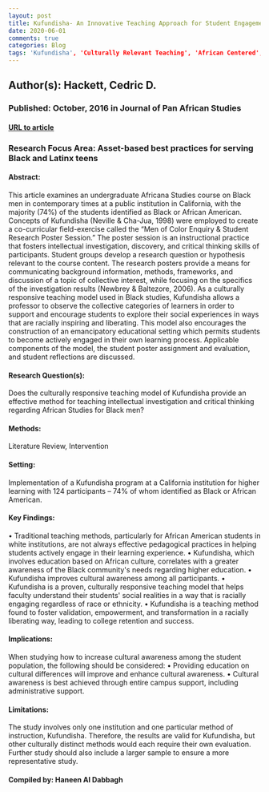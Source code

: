 ```yaml
---
layout: post
title: Kufundisha- An Innovative Teaching Approach for Student Engagement and Experiential Learning
date: 2020-06-01
comments: true
categories: Blog
tags: 'Kufundisha', 'Culturally Relevant Teaching', 'African Centered', 'Black Studies Pedagogy.'
---
```


## Author(s): Hackett, Cedric D.

### Published: October, 2016 in Journal of Pan African Studies

#### [URL to article](http://eds.a.ebscohost.com.proxy.uchicago.edu/eds/pdfviewer/pdfviewer?vid=1&sid=8109cb1a-b2f9-4719-bc57-910434a0edd8%40sdc-v-sessmgr02)

### Research Focus Area: Asset-based best practices for serving Black and Latinx teens

#### Abstract:
This article examines an undergraduate Africana Studies course on Black men in contemporary times at a public institution in California, with the majority (74%) of the students identified as Black or African American. Concepts of Kufundisha (Neville & Cha-Jua, 1998) were employed to create a co-curricular field-exercise called the “Men of Color Enquiry & Student Research Poster Session.” The poster session is an instructional practice that fosters intellectual investigation, discovery, and critical thinking skills of participants. Student groups develop a research question or hypothesis relevant to the course content. The research posters provide a means for communicating background information, methods, frameworks, and discussion of a topic of collective interest, while focusing on the specifics of the investigation results (Newbrey & Baltezore, 2006). As a culturally responsive teaching model used in Black studies, Kufundisha allows a professor to observe the collective categories of learners in order to support and encourage students to explore their social experiences in ways that are racially inspiring and liberating. This model also encourages the construction of an emancipatory educational setting which permits students to become actively engaged in their own learning process. Applicable components of the model, the student poster assignment and evaluation, and student reflections are discussed.


#### Research Question(s):
Does the culturally responsive teaching model of Kufundisha provide an effective method for teaching intellectual investigation and critical thinking regarding African Studies for Black men?


#### Methods:
Literature Review, Intervention


#### Setting:
Implementation of a Kufundisha program at a California institution for higher learning with 124 participants – 74% of whom identified as Black or African American. 


#### Key Findings:
• Traditional teaching methods, particularly for African American students in white institutions, are not always effective pedagogical practices in helping students actively engage in their learning experience.  • Kufundisha, which involves education based on African culture, correlates with a greater awareness of the Black community's needs regarding higher education.  • Kufundisha improves cultural awareness among all participants. • Kufundisha is a proven, culturally responsive teaching model that helps faculty understand their students' social realities in a way that is racially engaging regardless of race or ethnicity.  • Kufundisha is a teaching method found to foster validation, empowerment, and transformation in a racially liberating way, leading to college retention and success.  


#### Implications:
When studying how to increase cultural awareness among the student population, the following should be considered: • Providing education on cultural differences will improve and enhance cultural awareness. • Cultural awareness is best achieved through entire campus support, including administrative support. 


#### Limitations:
The study involves only one institution and one particular method of instruction, Kufundisha. Therefore, the results are valid for Kufundisha, but other culturally distinct methods would each require their own evaluation. Further study should also include a larger sample to ensure a more representative study. 


#### Compiled by: Haneen Al Dabbagh

